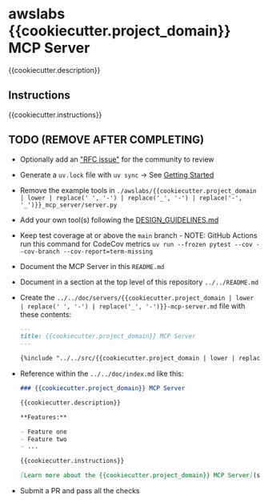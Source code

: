 # awslabs {{cookiecutter.project_domain}} MCP Server

{{cookiecutter.description}}

## Instructions

{{cookiecutter.instructions}}

## TODO (REMOVE AFTER COMPLETING)

* Optionally add an ["RFC issue"](https://github.com/awslabs/mcp/issues) for the community to review
* Generate a `uv.lock` file with `uv sync` -> See [Getting Started](https://docs.astral.sh/uv/getting-started/)
* Remove the example tools in `./awslabs/{{cookiecutter.project_domain | lower | replace(' ', '-') | replace('_', '-') | replace('-', '_')}}_mcp_server/server.py`
* Add your own tool(s) following the [DESIGN_GUIDELINES.md](https://github.com/awslabs/mcp/blob/main/DESIGN_GUIDELINES.md)
* Keep test coverage at or above the `main` branch - NOTE: GitHub Actions run this command for CodeCov metrics `uv run --frozen pytest --cov --cov-branch --cov-report=term-missing`
* Document the MCP Server in this `README.md`
* Document in a section at the top level of this repository `../../README.md`
* Create the `../../doc/servers/{{cookiecutter.project_domain | lower | replace(' ', '-') | replace('_', '-')}}-mcp-server.md` file with these contents:

    ```markdown
    ---
    title: {{cookiecutter.project_domain}} MCP Server
    ---
    
    {%include "../../src/{{cookiecutter.project_domain | lower | replace(' ', '-') | replace('_', '-')}}-mcp-server/README.md"%}
    ```
  
* Reference within the `../../doc/index.md` like this:

    ```markdown
    ### {{cookiecutter.project_domain}} MCP Server
    
    {{cookiecutter.description}}
    
    **Features:**
    
    - Feature one
    - Feature two
    - ...

    {{cookiecutter.instructions}}
    
    [Learn more about the {{cookiecutter.project_domain}} MCP Server](servers/{{cookiecutter.project_domain | lower | replace(' ', '-') | replace('_', '-')}}-mcp-server.md)

* Submit a PR and pass all the checks

